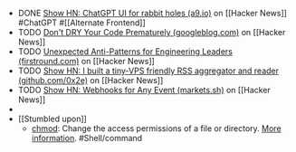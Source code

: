 - DONE [Show HN: ChatGPT UI for rabbit holes (a9.io)](https://news.ycombinator.com/item?id=40522844) on [[Hacker News]] #ChatGPT #[[Alternate Frontend]]
- TODO [Don't DRY Your Code Prematurely (googleblog.com)](https://news.ycombinator.com/item?id=40525064) on [[Hacker News]]
- TODO [Unexpected Anti-Patterns for Engineering Leaders (firstround.com)](https://news.ycombinator.com/item?id=40525802) on [[Hacker News]]
- TODO [Show HN: I built a tiny-VPS friendly RSS aggregator and reader (github.com/0x2e)](https://news.ycombinator.com/item?id=40522244) on [[Hacker News]]
- TODO [Show HN: Webhooks for Any Event (markets.sh)](https://news.ycombinator.com/item?id=40524681) on [[Hacker News]]
-
- [[Stumbled upon]]
	- [chmod](https://command-not-found.com/chmod): Change the access permissions of a file or directory. [More information](https://www.gnu.org/software/coreutils/chmod). #Shell/command